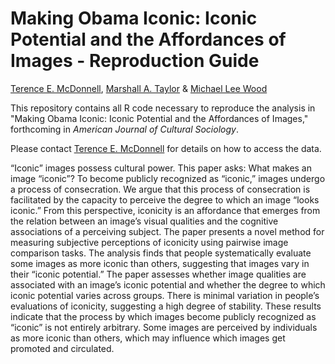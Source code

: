 # Making Obama Iconic: Iconic Potential and the Affordances of Images - Reproduction Guide

[Terence E. McDonnell](https://sociology.nd.edu/people/terence-mcdonnell), [Marshall A. Taylor](https://www.marshalltaylor.net) & [Michael Lee Wood](https://www.michaelleewood.com/)

This repository contains all R code necessary to reproduce the analysis in "Making Obama Iconic: Iconic Potential and the Affordances of Images," forthcoming in *American Journal of Cultural Sociology*.

Please contact [Terence E. McDonnell](mailto:terence.e.mcdonnell@nd.edu) for details on how to access the data.

“Iconic” images possess cultural power. This paper asks: What makes an image “iconic”? To become publicly recognized as “iconic,” images undergo a process of consecration. We argue that this process of consecration is facilitated by the capacity to perceive the degree to which an image “looks iconic.” From this perspective, iconicity is an affordance that emerges from the relation between an image’s visual qualities and the cognitive associations of a perceiving subject. The paper presents a novel method for measuring subjective perceptions of iconicity using pairwise image comparison tasks. The analysis finds that people systematically evaluate some images as more iconic than others, suggesting that images vary in their “iconic potential.” The paper assesses whether image qualities are associated with an image’s iconic potential and whether the degree to which iconic potential varies across groups. There is minimal variation in people’s evaluations of iconicity, suggesting a high degree of stability. These results indicate that the process by which images become publicly recognized as “iconic” is not entirely arbitrary. Some images are perceived by individuals as more iconic than others, which may influence which images get promoted and circulated. 
